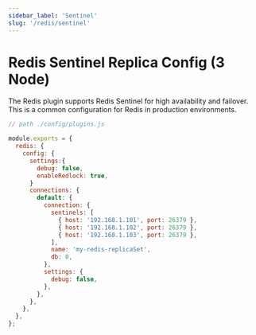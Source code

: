 ```yaml
---
sidebar_label: 'Sentinel'
slug: '/redis/sentinel'
---
```


# Redis Sentinel Replica Config (3 Node)

The Redis plugin supports Redis Sentinel for high availability and failover. This is a common configuration for Redis in production environments.

```javascript
// path ./config/plugins.js

module.exports = {
  redis: {
    config: {
      settings:{
        debug: false,
        enableRedlock: true,
      }
      connections: {
        default: {
          connection: {
            sentinels: [
              { host: '192.168.1.101', port: 26379 },
              { host: '192.168.1.102', port: 26379 },
              { host: '192.168.1.103', port: 26379 },
            ],
            name: 'my-redis-replicaSet',
            db: 0,
          },
          settings: {
            debug: false,
          },
        },
      },
    },
  },
};
```

